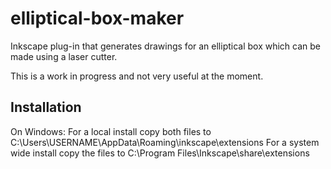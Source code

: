 elliptical-box-maker
====================

Inkscape plug-in that generates drawings for an elliptical box which can be made using a laser cutter.

This is a work in progress and not very useful at the moment.

Installation
------------
On Windows:
For a local install copy both files to C:\Users\USERNAME\AppData\Roaming\inkscape\extensions
For a system wide install copy the files to C:\Program Files\Inkscape\share\extensions
